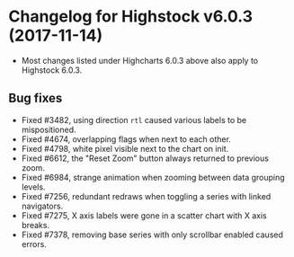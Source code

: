 # Changelog for Highstock v6.0.3 (2017-11-14)
        
- Most changes listed under Highcharts 6.0.3 above also apply to Highstock 6.0.3.

## Bug fixes
- Fixed #3482, using direction `rtl` caused various labels to be mispositioned.
- Fixed #4674, overlapping flags when next to each other.
- Fixed #4798, white pixel visible next to the chart on init.
- Fixed #6612, the "Reset Zoom" button always returned to previous zoom.
- Fixed #6984, strange animation when zooming between data grouping levels.
- Fixed #7256, redundant redraws when toggling a series with linked navigators.
- Fixed #7275, X axis labels were gone in a scatter chart with X axis breaks.
- Fixed #7378, removing base series with only scrollbar enabled caused errors.